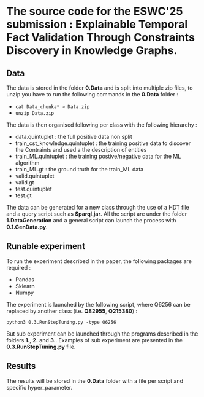 # The source code for the ESWC'25 submission : Explainable Temporal Fact Validation Through Constraints Discovery in Knowledge Graphs.

## Data 

The data is stored in the folder **0.Data** and is split into multiple zip files, to unzip you have to run the following commands in the **0.Data** folder : 
* `cat Data_chunka* > Data.zip`
* `unzip Data.zip` 

The data is then organised following per class with the following hierarchy : 
  * data.quintuplet : the full positive data non split 
  * train_cst_knowledge.quintuplet : the training positive data to discover the Contraints and used a the description of entities
  * train_ML.quintuplet : the training postive/negative data for the ML algorithm
  * train_ML.gt : the ground truth for the train_ML data
  * valid.quintuplet 
  * valid.gt 
  * test.quintuplet
  * test.gt

The data can be generated for a new class through the use of a HDT file and a query script such as **Sparql.jar**. All the script are under the folder **1.DataGeneration** and a general script can launch the process with **0.1.GenData.py**.

## Runable experiment
To run the experiment described in the paper, the following packages are required : 
* Pandas
* Sklearn
* Numpy

The experiment is launched by the following script, where Q6256 can be replaced by another class (i.e. **Q82955**, **Q215380**) :

`python3 0.3.RunStepTuning.py -type Q6256`

But sub experiment can be launched through the programs described in the folders **1.**, **2.** and **3.**. Examples of sub experiment are presented in the **0.3.RunStepTuning.py** file.

## Results 

The results will be stored in the **0.Data** folder with a file per script and specific hyper_parameter.
